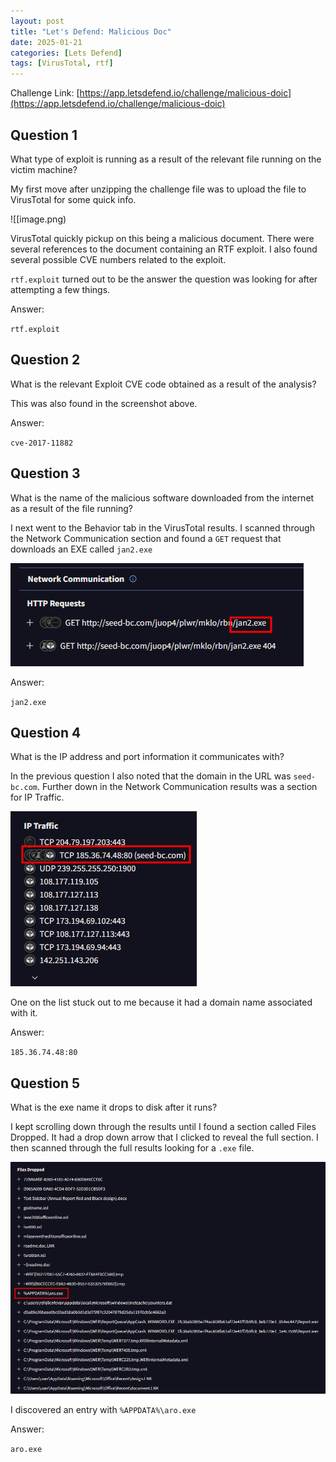 ```yaml
---
layout: post
title: "Let's Defend: Malicious Doc"
date: 2025-01-21
categories: [Lets Defend]
tags: [VirusTotal, rtf] 
---
```

Challenge Link: [https://app.letsdefend.io/challenge/malicious-doic](https://app.letsdefend.io/challenge/malicious-doic)

## Question 1
What type of exploit is running as a result of the relevant file running on the victim machine?

My first move after unzipping the challenge file was to upload the file to VirusTotal for some quick info.

![[image.png)

VirusTotal quickly pickup on this being a malicious document. There were several references to the document containing an RTF exploit. I also found several possible CVE numbers related to the exploit.

`rtf.exploit` turned out to be the answer the question was looking for after attempting a few things.

Answer:

`rtf.exploit`

## Question 2
What is the relevant Exploit CVE code obtained as a result of the analysis?

This was also found in the screenshot above.

Answer:

`cve-2017-11882`

## Question 3
What is the name of the malicious software downloaded from the internet as a result of the file running?

I next went to the Behavior tab in the VirusTotal results. I scanned through the Network Communication section and found a `GET` request that downloads an EXE called `jan2.exe`

![](/assets/img/posts/2025-01-21-Malicious-Doc/image-1.png)

Answer:

`jan2.exe`

## Question 4
What is the IP address and port information it communicates with?

In the previous question I also noted that the domain in the URL was `seed-bc.com`. Further down in the Network Communication results was a section for IP Traffic.

![](/assets/img/posts/2025-01-21-Malicious-Doc/image-2.png)

One on the list stuck out to me because it had a domain name associated with it.

Answer:

`185.36.74.48:80`

## Question 5
What is the exe name it drops to disk after it runs?

I kept scrolling down through the results until I found a section called Files Dropped. It had a drop down arrow that I clicked to reveal the full section. I then scanned through the full results looking for a `.exe` file.

![](/assets/img/posts/2025-01-21-Malicious-Doc/image-3.png)

I discovered an entry with `%APPDATA%\aro.exe`

Answer:

`aro.exe`